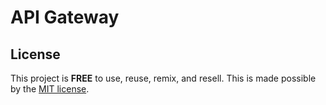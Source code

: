 # API Gateway

## License

This project is __FREE__ to use, reuse, remix, and resell.
This is made possible by the [MIT license](/LICENSE).
